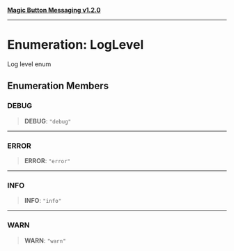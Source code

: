[**Magic Button Messaging v1.2.0**](../README.md)

***

# Enumeration: LogLevel

Log level enum

## Enumeration Members

### DEBUG

> **DEBUG**: `"debug"`

***

### ERROR

> **ERROR**: `"error"`

***

### INFO

> **INFO**: `"info"`

***

### WARN

> **WARN**: `"warn"`
